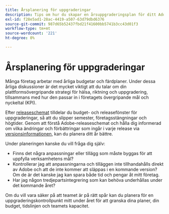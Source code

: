 ```yaml
---
title: Årsplanering för uppgraderingar
description: Tips om hur du skapar en årsuppgraderingsplan för ditt Adobe Commerce-projekt.
exl-id: f28e5ad1-28ac-4419-a507-63d79dbd6376
source-git-commit: 987d65b52437fbd21f41600bb5741b3cc43d01f3
workflow-type: tm+mt
source-wordcount: '221'
ht-degree: 0%

---
```


# Årsplanering för uppgraderingar

Många företag arbetar med årliga budgetar och färdplaner. Under dessa årliga diskussioner är det mycket viktigt att du talar om din plattformsövergripande strategi för hälsa, riktning och uppgradering, tillsammans med hur den passar in i företagets övergripande mål och nyckeltal (KPI).

Efter [releaseschemat](https://experienceleague.adobe.com/sv/docs/commerce-operations/release/planning/schedule) tilldelar du budget- och releasefönster för uppgraderingar, så att du slipper semester, företagsstängningar och högtider. Genom att förstå Adobe-releaseschemat och hålla dig informerad om vilka ändringar och förbättringar som ingår i varje release via [versionsinformationen](https://experienceleague.adobe.com/sv/docs/commerce-operations/release/notes/overview), kan du planera ditt år bättre.

Under planeringen kanske du vill fråga dig själv:

- Finns det några anpassningar eller tillägg som måste byggas för att uppfylla verksamhetens mål?
- Kontrollerar jag att anpassningarna och tilläggen inte tillhandahålls direkt av Adobe och att de inte kommer att släppas i en kommande version? Om de är det kanske jag kan spara både tid och pengar åt mitt företag.
- Har jag någon tredjepartsintegrering som kan behöva underhållas under det kommande året?

Om du vill vara säker på att teamet är på rätt spår kan du planera för en uppgraderingskontrollpunkt mitt under året för att granska dina planer, din budget, tidslinjen och teamets kapacitet.
